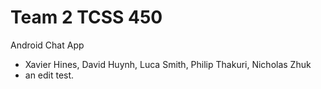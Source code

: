# Team 2 TCSS 450
Android Chat App
- Xavier Hines, David Huynh, Luca Smith, Philip Thakuri, Nicholas Zhuk
- an edit test.
